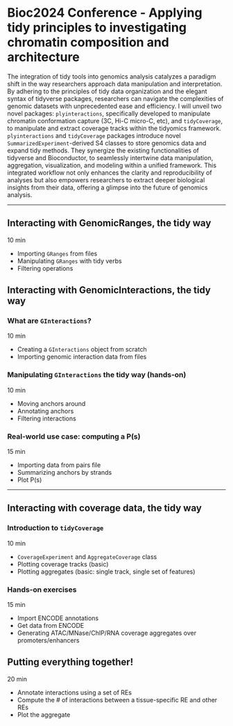# Bioc2024 Conference - Applying tidy principles to investigating chromatin composition and architecture

The integration of tidy tools into genomics analysis catalyzes a paradigm shift in the way researchers approach data manipulation and interpretation. By adhering to the principles of tidy data organization and the elegant syntax of tidyverse packages, researchers can navigate the complexities of genomic datasets with unprecedented ease and efficiency. I will unveil two novel packages: `plyinteractions`, specifically developed to manipulate chromatin conformation capture (3C, Hi-C micro-C, etc), and `tidyCoverage`, to manipulate and extract coverage tracks within the tidyomics framework. `plyinteractions` and `tidyCoverage` packages introduce novel `SummarizedExperiment`-derived S4 classes to store genomics data and expand tidy methods. They synergize the existing functionalities of tidyverse and Bioconductor, to seamlessly intertwine data manipulation, aggregation, visualization, and modeling within a unified framework. This integrated workflow not only enhances the clarity and reproducibility of analyses but also empowers researchers to extract deeper biological insights from their data, offering a glimpse into the future of genomics analysis. 

-------------

## Interacting with GenomicRanges, the tidy way

10 min

- Importing `GRanges` from files
- Manipulating `GRanges` with tidy verbs
- Filtering operations

## Interacting with GenomicInteractions, the tidy way

### What are `GInteractions`? 

10 min

- Creating a `GInteractions` object from scratch
- Importing genomic interaction data from files

### Manipulating `GInteractions` the tidy way (hands-on)

10 min 

- Moving anchors around
- Annotating anchors
- Filtering interactions

### Real-world use case: computing a P(s)

15 min

- Importing data from pairs file
- Summarizing anchors by strands
- Plot P(s)

-------------

## Interacting with coverage data, the tidy way

### Introduction to `tidyCoverage`

10 min

- `CoverageExperiment` and `AggregateCoverage` class
- Plotting coverage tracks (basic)
- Plotting aggregates (basic: single track, single set of features)

### Hands-on exercises

15 min

- Import ENCODE annotations
- Get data from ENCODE
- Generating ATAC/MNase/ChIP/RNA coverage aggregates over promoters/enhancers


## Putting everything together!

20 min

- Annotate interactions using a set of REs
- Compute the # of interactions between a tissue-specific RE and other REs
- Plot the aggregate 